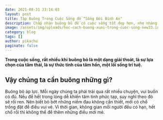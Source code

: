 ```yaml
---
date: 2021-08-31 23:14:03
layout: post
title: Tập Buông Trong Cuộc Sống để “Sống Đời Bình An"
description: Chấp nhận buông bỏ để có cuộc sống tốt đẹp hơn, nhẹ nhàng hơn
image: /assets/img/uploads/hoc-cach-buong-xuoi-trong-cuoc-song-new33.info_.png
category: blog
tags: []
author: pikachu
paginate: false
---
```

**Trong cuộc sống, rất nhiều khi buông bỏ là một dạng giải thoát, là sự lựa chọn của tâm thái, là sự thức tỉnh của tâm hồn, một lối sống trí tuệ.**

## Vậy chúng ta cần buông những gì?

Buông bỏ áp lực. Mỗi ngày chúng ta phải trải qua rất nhiều chuyện, vui buồn có đủ. Nếu để hết trong lòng dễ khiến tâm tình phức tạp, suy nghĩ theo đó sẽ rối ren. Nên biết bỏ bớt những niềm đau không cần thiết, mới có chổ trống đặt để điều vui vẻ. Vì thời gian, không gian mỗi người đều có hạn, hết chổ rồi thì không thể để thêm những điều mới mẻ.